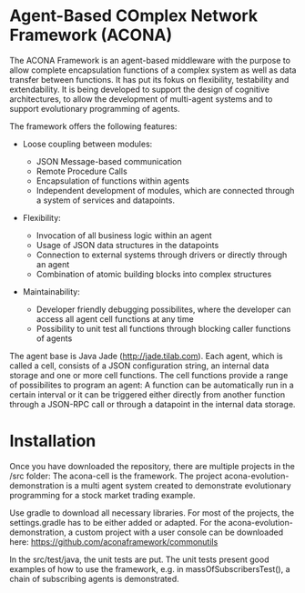 Agent-Based COmplex Network Framework (ACONA)
==================================================== 
The ACONA Framework is an agent-based middleware with the purpose to allow complete encapsulation functions of a complex system as well as data transfer between functions. It has put its fokus on flexibility, testability and extendability. It is being developed to 
support the design of cognitive architectures, to allow the development of multi-agent systems and to support evolutionary programming of agents.

The framework offers the following features:
 - Loose coupling between modules:
    - JSON Message-based communication
	- Remote Procedure Calls
    - Encapsulation of functions within agents
    - Independent development of modules, which are connected through a system of services and datapoints.
   
 - Flexibility:
	- Invocation of all business logic within an agent
	- Usage of JSON data structures in the datapoints
	- Connection to external systems through drivers or directly through an agent
	- Combination of atomic building blocks into complex structures
	
 - Maintainability:
	- Developer friendly debugging possibilites, where the developer can access all agent cell functions at any time
	- Possibility to unit test all functions through blocking caller functions of agents

The agent base is Java Jade (http://jade.tilab.com). Each agent, which is called a cell, consists of a JSON configuration string, an internal data storage and one or more cell functions.
The cell functions provide a range of possibilites to program an agent: A function can be automatically run in a certain interval or it can be triggered either directly from another function through a 
JSON-RPC call or through a datapoint in the internal data storage.

Installation
====================================================
Once you have downloaded the repository, there are multiple projects in the /src folder: The acona-cell is the framework. The project acona-evolution-demonstration is a multi agent system created to demonstrate 
evolutionary programming for a stock market trading example. 

Use gradle to download all necessary libraries. For most of the projects, the settings.gradle has to be either added or adapted. For the acona-evolution-demonstration, a custom project with a user console can be downloaded here: https://github.com/aconaframework/commonutils 

In the src/test/java, the unit tests are put. The unit tests present good examples of how to use the framework, e.g. in massOfSubscribersTest(), a chain of subscribing agents is demonstrated.